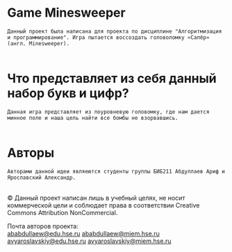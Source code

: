 # Game Minesweeper 
`Данный проект была написана для проекта по дисциплине "Алгоритмизация и программирование". Игра пытается воссоздать головоломку «Сапёр» (англ. Minesweeper).
`<br><br>

# Что представляет из себя данный набор букв и цифр?
`Данная игра представляет из поуровневую головомку, где нам дается минное поле и наша цель найти все бомбы не взорвавшись.`<br><br>

# Авторы 
`Авторами данной идеи являеются студенты группы БИБ211 Абдуллаев Ариф и Ярославский Александр.`<br><br>

&copy; Данный проект написан лишь в учебный целях, не носит коммерческой цели и соблюдает права в соответствии Creative Commons Attribution NonCommercial. 

Почта авторов проекта:  
 ababdullaew@edu.hse.ru ababdullaew@miem.hse.ru \
avyaroslavskiy@edu.hse.ru avyaroslavskiy@miem.hse.ru
